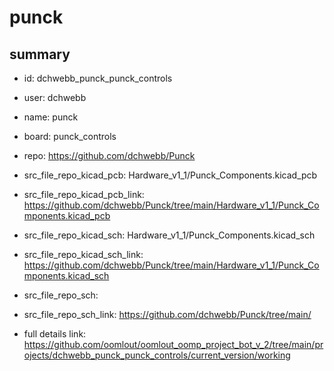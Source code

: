 # punck
 
## summary 
* id: dchwebb_punck_punck_controls
* user: dchwebb
* name: punck
* board: punck_controls
* repo: https://github.com/dchwebb/Punck
* src_file_repo_kicad_pcb: Hardware_v1_1/Punck_Components.kicad_pcb
* src_file_repo_kicad_pcb_link: https://github.com/dchwebb/Punck/tree/main/Hardware_v1_1/Punck_Components.kicad_pcb
* src_file_repo_kicad_sch: Hardware_v1_1/Punck_Components.kicad_sch
* src_file_repo_kicad_sch_link: https://github.com/dchwebb/Punck/tree/main/Hardware_v1_1/Punck_Components.kicad_sch

* src_file_repo_sch: 
* src_file_repo_sch_link: https://github.com/dchwebb/Punck/tree/main/
* full details link: https://github.com/oomlout/oomlout_oomp_project_bot_v_2/tree/main/projects/dchwebb_punck_punck_controls/current_version/working  






